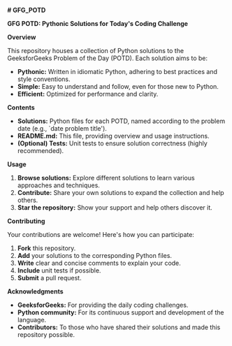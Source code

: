  **# GFG_POTD**

**GFG POTD: Pythonic Solutions for Today's Coding Challenge**

**Overview**

This repository houses a collection of Python solutions to the GeeksforGeeks Problem of the Day (POTD). Each solution aims to be:

- **Pythonic:** Written in idiomatic Python, adhering to best practices and style conventions.
- **Simple:** Easy to understand and follow, even for those new to Python.
- **Efficient:** Optimized for performance and clarity.

**Contents**

- **Solutions:** Python files for each POTD, named according to the problem date (e.g., `date problem title').
- **README.md:** This file, providing overview and usage instructions.
- **(Optional) Tests:** Unit tests to ensure solution correctness (highly recommended).

**Usage**

1. **Browse solutions:** Explore different solutions to learn various approaches and techniques.
2. **Contribute:** Share your own solutions to expand the collection and help others.
3. **Star the repository:** Show your support and help others discover it.

**Contributing**

Your contributions are welcome! Here's how you can participate:

1. **Fork** this repository.
2. **Add** your solutions to the corresponding Python files.
3. **Write** clear and concise comments to explain your code.
4. **Include** unit tests if possible.
5. **Submit** a pull request.

**Acknowledgments**

- **GeeksforGeeks:** For providing the daily coding challenges.
- **Python community:** For its continuous support and development of the language.
- **Contributors:** To those who have shared their solutions and made this repository possible.
